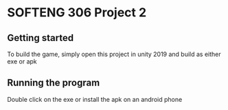 # SOFTENG 306 Project 2
## Getting started
To build the game, simply open this project in unity 2019 and build as either exe or apk

## Running the program
Double click on the exe or install the apk on an android phone
